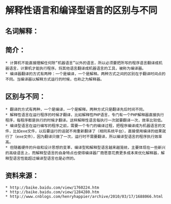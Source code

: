 解释性语言和编译型语言的区别与不同
==================================

名词解释：
---------

简介：
-----

	* 计算机不能直接理解任何除“机器语言”以外的语言，所以必须要把所写的程序语言翻译成机器语言，计算机才能执行程序。将其他语言翻译成机器语言的工具，被称为编译器。
	* 编译器翻译的方式有两种：一个是编译，一个是解释。两种方式之间的区别在于翻译时间点的不同。当编译器以解释方式运行的时候，也称之为解释器。

区别与不同：
-----------

	* 翻译的方式有两种，一个是编译，一个是解释。两种方式只是翻译先后时间不同。
	* 解释性语言在运行程序的时候才翻译，比如解释性PHP语言，专门有一个PHP解释器直接执行程序，每程序都是执行的时候才翻译。这样解释性语言每执行一次就要翻译一次，效率比较低。
	* 编译型语言在运行编写的程序之前，需要一个专门的编译过程，把程序编译成为机器语言的文件，比如exe文件，以后要运行的话就不用重新翻译了（相同系统平台），直接使用编译的结果就行了（exe文件），因为翻译只做了一次，运行时不需要翻译，所以编译型语言的程序执行效率高。
	* 但随着硬件的升级和设计思想的变革，编译型和解释型语言越来越笼统，主要体现在一些新兴的高级语言上，而解释型语言的自身特点也使得编译器厂商愿意花费更多成本来优化解释器，解释型语言性能超过编译型语言也是必然的。

资料来源：
---------

	* http://baike.baidu.com/view/1760224.htm
	* http://baike.baidu.com/view/1284280.htm
	* http://www.cnblogs.com/henryhappier/archive/2010/03/17/1688066.html
